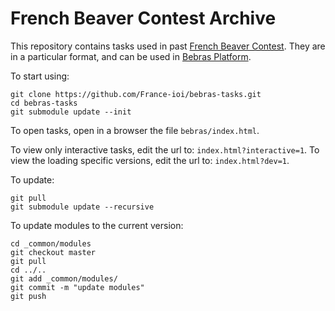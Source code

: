 # French Beaver Contest Archive

This repository contains tasks used in past [French Beaver Contest](http://castor-informatique.fr/). They are in a particular format, and can be used in [Bebras Platform](https://github.com/France-ioi/bebras-platform).

To start using:

```
git clone https://github.com/France-ioi/bebras-tasks.git
cd bebras-tasks
git submodule update --init
```

To open tasks, open in a browser the file `bebras/index.html`.

To view only interactive tasks, edit the url to: `index.html?interactive=1`.
To view the loading specific versions, edit the url to: `index.html?dev=1`.

To update:

```
git pull
git submodule update --recursive
```

To update modules to the current version:

```
cd _common/modules
git checkout master
git pull
cd ../..
git add _common/modules/
git commit -m "update modules"
git push
```

